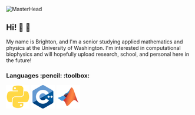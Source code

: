 ![MasterHead](https://lp-cms-production.imgix.net/2019-06/3de8f3e81b11d229dfc1c19490ed0a52-university-of-washington.jpg?w=1920&h=640&fit=crop&crop=faces%2Cedges&auto=format&q=75)


## Hi! :slightly_smiling_face: :microscope:
My name is Brighton, and I'm a senior studying applied mathematics and physics at the University of Washington. I'm interested in computational biophysics and will hopefully upload research, school, and personal here in the future!

<h3 align="left">Languages :pencil: :toolbox: </h3>
<img src="./python-plain.svg" width="64" height="64" alt="Icon"> <img src="./cplusplus-original.svg" width="64" height="64" alt="Icon"> <img src="./matlab-original.svg" width="64" height="64" alt="Icon">

<!--
**brightonar2/brightonar2** is a ✨ _special_ ✨ repository because its `README.md` (this file) appears on your GitHub profile.

Here are some ideas to get you started:

- 🔭 I’m currently working on ...
- 🌱 I’m currently learning ...
- 👯 I’m looking to collaborate on ...
- 🤔 I’m looking for help with ...
- 💬 Ask me about ...
- 📫 How to reach me: ...
- 😄 Pronouns: ...
- ⚡ Fun fact: ...
-->
